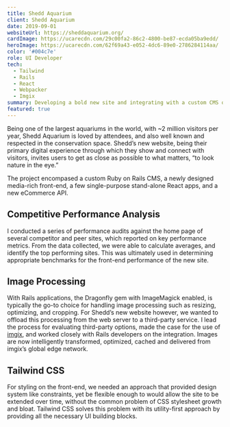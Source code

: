 ```yaml
---
title: Shedd Aquarium
client: Shedd Aquarium
date: 2019-09-01
websiteUrl: https://sheddaquarium.org/
cardImage: https://ucarecdn.com/29c00fa2-86c2-4800-be87-ecda05ba9edd/
heroImage: https://ucarecdn.com/62f69a43-e052-4dc6-89e0-2786284114aa/
color: '#004c7e'
role: UI Developer
tech:
  - Tailwind
  - Rails
  - React
  - Webpacker
  - Imgix
summary: Developing a bold new site and integrating with a custom CMS on a proven platform.
featured: true
---
```


Being one of the largest aquariums in the world, with ~2 million visitors per year, Shedd Aquarium is loved by attendees, and also well known and respected in the conservation space. Shedd’s new website, being their primary digital experience through which they show and connect with visitors, invites users to get as close as possible to what matters, “to look nature in the eye.”

The project encompased a custom Ruby on Rails CMS, a newly designed media-rich front-end, a few single-purpose stand-alone React apps, and a new eCommerce API.

## Competitive Performance Analysis

I conducted a series of performance audits against the home page of several competitor and peer sites, which reported on key performance metrics. From the data collected, we were able to calculate averages, and identify the top performing sites. This was ultimately used in determining appropriate benchmarks for the front-end performance of the new site.

## Image Processing

With Rails applications, the Dragonfly gem with ImageMagick enabled, is typically the go-to choice for handling image processing such as resizing, optimizing, and cropping. For Shedd’s new website however, we wanted to offload this processing from the web server to a third-party service. I lead the process for evaluating third-party options, made the case for the use of [imgix](https://imgix.com/), and worked closely with Rails developers on the integration. Images are now intelligently transformed, optimized, cached and delivered from imgix’s global edge network.

## Tailwind CSS

For styling on the front-end, we needed an approach that provided design system like constraints, yet be flexible enough to would allow the site to be extended over time, without the common problem of CSS stylesheet growth and bloat. Tailwind CSS solves this problem with its utility-first approach by providing all the necessary UI building blocks.
